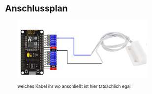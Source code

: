 # Anschlussplan

<figure><img src="../../../.gitbook/assets/image (3).png" alt=""><figcaption><p>welches Kabel ihr wo anschließt ist hier tatsächlich egal</p></figcaption></figure>
